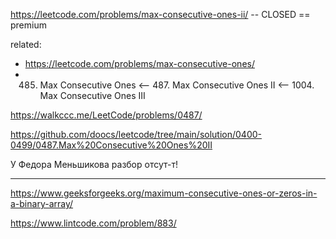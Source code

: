 https://leetcode.com/problems/max-consecutive-ones-ii/ -- CLOSED == premium

related:
- https://leetcode.com/problems/max-consecutive-ones/
- 485. Max Consecutive Ones <-- 487. Max Consecutive Ones II <-- 1004. Max Consecutive Ones III

https://walkccc.me/LeetCode/problems/0487/

https://github.com/doocs/leetcode/tree/main/solution/0400-0499/0487.Max%20Consecutive%20Ones%20II

У Федора Меньшикова разбор отсут-т!

______

https://www.geeksforgeeks.org/maximum-consecutive-ones-or-zeros-in-a-binary-array/

https://www.lintcode.com/problem/883/
